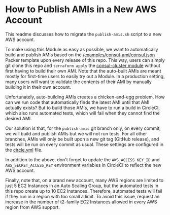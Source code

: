 # How to Publish AMIs in a New AWS Account

This readme discusses how to migrate the `publish-amis.sh` script to a new AWS account.

To make using this Module as easy as possible, we want to automatically build and publish AMIs based on the 
[/examples/consul-ami/consul.json](https://github.com/hashicorp/terraform-aws-consul/tree/master/examples/consul-ami/consul.json) Packer template upon every release of this repo. 
This way, users can simply git clone this repo and `terraform apply` the [consul-cluster module](https://github.com/hashicorp/terraform-aws-consul/tree/master/modules/consul-cluster)
without first having to build their own AMI. Note that the auto-built AMIs are meant mostly for first-time users to 
easily try out a Module. In a production setting, many users will want to validate the contents of their AMI by
manually building it in their own account.

Unfortunately, auto-building AMIs creates a chicken-and-egg problem. How can we run code that automatically finds the
latest AMI until that AMI actually exists? But to build those AMIs, we have to run a build in CircleCI, which also runs
automated tests, which will fail when they cannot find the desired AMI. 

Our solution is that, for the `publish-amis` git branch only, on every commit, we will build and publish AMIs but we will
not run tests. For all other branches, AMIs will only be built upon a new git tag (GitHub release), and tests will be
run on every commit as usual. These settings are configured in the [circle.yml](https://github.com/hashicorp/terraform-aws-consul/tree/master/circle.yml) file.

In addition to the above, don't forget to update the `AWS_ACCESS_KEY_ID` and `AWS_SECRET_ACCESS_KEY` environment 
variables in CircleCI to reflect the new AWS account.

Finally, note that, on a brand new account, many AWS regions are limited to just 5 EC2 Instances in an Auto Scaling Group,
but the automated tests in this repo create up to 10 EC2 Instances. Therefore, automated tests will fail if they run in
a region with too small a limit. To avoid this issue, request an increase in the number of t2-family EC2 Instances 
allowed in every AWS region from AWS support.
